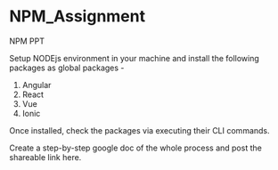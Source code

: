 # NPM_Assignment

NPM PPT

Setup NODEjs environment in your machine and install the following packages as global packages -


1. Angular
2. React
3. Vue
4. Ionic


Once installed, check the packages via executing their CLI commands.


Create a step-by-step google doc of the whole process and post the shareable link here.
